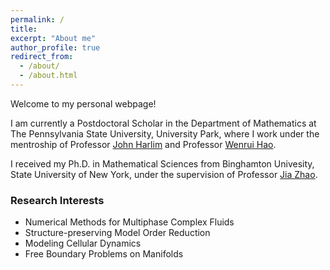 ```yaml
---
permalink: /
title: 
excerpt: "About me"
author_profile: true
redirect_from: 
  - /about/
  - /about.html
---
```


Welcome to my personal webpage!

I am currently a Postdoctoral Scholar in the Department of Mathematics at The Pennsylvania State University, University Park, where I work under the mentroship of Professor <a href="https://science.psu.edu/math/people/jzh13">John Harlim</a> and Professor <a href="https://science.psu.edu/math/people/wxh64">Wenrui Hao</a>.

I received my Ph.D. in Mathematical Sciences from Binghamton Univesity, State University of New York, under the supervision of Professor <a href="https://math.ua.edu/people/jia-zhao/">Jia Zhao</a>.

### Research Interests

* Numerical Methods for Multiphase Complex Fluids
* Structure-preserving Model Order Reduction
* Modeling Cellular Dynamics
* Free Boundary Problems on Manifolds

